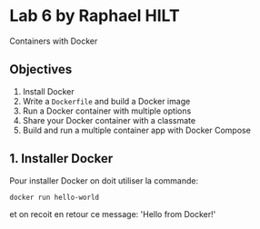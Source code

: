 # Lab 6 by Raphael HILT

Containers with Docker

## Objectives 

1. Install Docker
2. Write a `Dockerfile` and build a Docker image
3. Run a Docker container with multiple options
4. Share your Docker container with a classmate
5. Build and run a multiple container app with Docker Compose


## 1. Installer Docker

Pour installer Docker on doit utiliser la commande: 
```
docker run hello-world
```
et on recoit en retour ce message: 'Hello from Docker!'